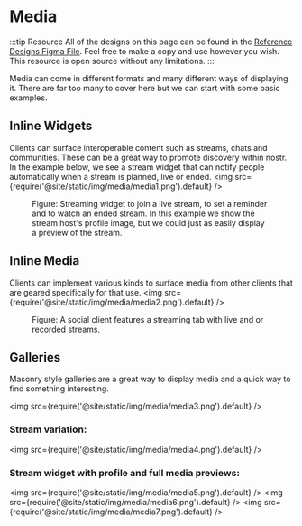# Media
:::tip Resource
All of the designs on this page can be found in the [Reference Designs Figma File](https://www.figma.com/file/C2ztFLDxihrfturW7Q6kbj/Reference-Components?type=design&node-id=213%3A11495&mode=design&t=qbn9PiAj1v6RWRwM-1). Feel free to make a copy and use however you wish. This resource is open source without any limitations.
:::

Media can come in different formats and many different ways of displaying it. There are far too many to cover here but we can start with some basic examples. 

## Inline Widgets
Clients can surface interoperable content such as streams, chats and communities. These can be a great way to promote discovery within nostr. In the example below, we see a stream widget that can notify people automatically when a stream is planned, live or ended. 
<img src={require('@site/static/img/media/media1.png').default} />
<figure>
<figcaption>Figure: Streaming widget to join a live stream, to set a reminder and to watch an ended stream. In this example we show the stream host's profile image, but we could just as easily display a preview of the stream. </figcaption>
</figure>

## Inline Media
Clients can implement various kinds to surface media from other clients that are geared specifically for that use. 
<img src={require('@site/static/img/media/media2.png').default} />
<figure>
<figcaption>Figure: A social client features a streaming tab with live and or recorded streams. </figcaption>
</figure>

## Galleries
Masonry style galleries are a great way to display media and a quick way to find something interesting.

<img src={require('@site/static/img/media/media3.png').default} />

### Stream variation:
<img src={require('@site/static/img/media/media4.png').default} />

### Stream widget with profile and full media previews:
<img src={require('@site/static/img/media/media5.png').default} />
<img src={require('@site/static/img/media/media6.png').default} />
<img src={require('@site/static/img/media/media7.png').default} />
